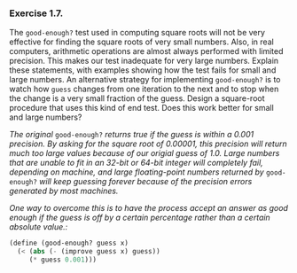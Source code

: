 ### Exercise 1.7.
The `good-enough?` test used in computing square roots will not be very effective for finding the square roots of very small numbers. Also, in real computers, arithmetic operations are almost always performed with limited precision. This makes our test inadequate for very large numbers. Explain these statements, with examples showing how the test fails for small and large numbers. An alternative strategy for implementing `good-enough?` is to watch how `guess` changes from one iteration to the next and to stop when the change is a very small fraction of the guess. Design a square-root procedure that uses this kind of end test. Does this work better for small and large numbers?

*The original* `good-enough?` *returns true if the guess is within a 0.001 precision. By asking for the square root of 0.00001, this precision will return much too large values because of our origial guess of 1.0. Large numbers that are unable to fit in an 32-bit or 64-bit integer will completely fail, depending on machine, and large floating-point numbers returned by* `good-enough?` *will keep guessing forever because of the precision errors generated by most machines.*

*One way to overcome this is to have the process accept an answer as good enough if the guess is off by a certain percentage rather than a certain absolute value.:*

```scheme
(define (good-enough? guess x)
  (< (abs (- (improve guess x) guess))
     (* guess 0.001)))
```

